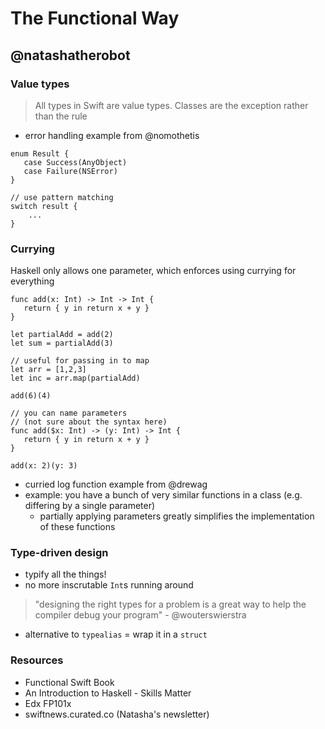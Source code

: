 # The Functional Way
## @natashatherobot

### Value types
> All types in Swift are value types. Classes are the exception rather than the rule
- error handling example from @nomothetis

```
enum Result {
   case Success(AnyObject)
   case Failure(NSError) 
}

// use pattern matching
switch result {
    ...
}
```

### Currying
Haskell only allows one parameter, which enforces using currying for everything

```
func add(x: Int) -> Int -> Int {
   return { y in return x + y } 
}

let partialAdd = add(2)
let sum = partialAdd(3)

// useful for passing in to map
let arr = [1,2,3]
let inc = arr.map(partialAdd)

add(6)(4)

// you can name parameters
// (not sure about the syntax here)
func add($x: Int) -> (y: Int) -> Int {
   return { y in return x + y } 
}

add(x: 2)(y: 3)
```

- curried log function example from @drewag
- example: you have a bunch of very similar functions in a class (e.g. differing by a single parameter)
    - partially applying parameters greatly simplifies the implementation of these functions

### Type-driven design

- typify all the things!
- no more inscrutable `Int`s running around

> "designing the right types for a problem is a great way to help the compiler debug your program" - @wouterswierstra

- alternative to `typealias` = wrap it in a `struct`

### Resources

- Functional Swift Book
- An Introduction to Haskell - Skills Matter
- Edx FP101x 
- swiftnews.curated.co (Natasha's newsletter)







